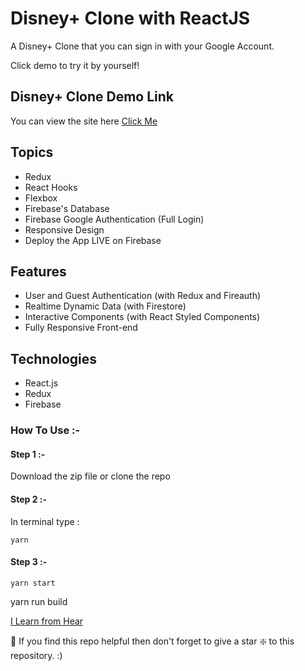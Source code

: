 # Disney+ Clone with ReactJS

A Disney+ Clone that you can sign in with your Google Account.

Click demo to try it by yourself!

## Disney+ Clone Demo Link

You can view the site here
[Click Me]()



## Topics

- Redux
- React Hooks
- Flexbox
- Firebase's Database
- Firebase Google Authentication (Full Login)
- Responsive Design
- Deploy the App LIVE on Firebase


## Features

- User and Guest Authentication (with Redux and Fireauth)
- Realtime Dynamic Data (with Firestore)
- Interactive Components (with React Styled Components)
- Fully Responsive Front-end

## Technologies

- React.js
- Redux
- Firebase

### How To Use :-

####    Step 1 :- 
 Download the zip file or clone the repo
####    Step 2 :- 
In terminal type :
```
yarn
```

#### Step 3 :-
```
yarn start
```


 yarn run build

 [I Learn from Hear](https://www.youtube.com/watch?v=R_OERlafbmw&t=11s)
 
 🙏 If you find this repo helpful then don't forget to give a star ❇️ to this repository. :)
